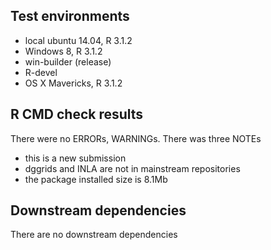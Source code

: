 ## Test environments
* local ubuntu 14.04, R 3.1.2
* Windows 8, R 3.1.2
* win-builder (release)
* R-devel
* OS X Mavericks, R 3.1.2

## R CMD check results
There were no ERRORs, WARNINGs.
There was three NOTEs
  - this is a new submission
  - dggrids and INLA are not in mainstream repositories
  - the package installed size is 8.1Mb

## Downstream dependencies
There are no downstream dependencies

